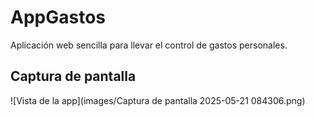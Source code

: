 # AppGastos

Aplicación web sencilla para llevar el control de gastos personales.

## Captura de pantalla

![Vista de la app](images/Captura de pantalla 2025-05-21 084306.png)

